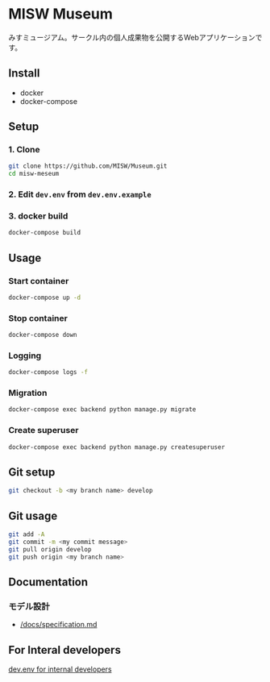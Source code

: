 # MISW Museum

みすミュージアム。サークル内の個人成果物を公開するWebアプリケーションです。

## Install

- docker
- docker-compose

## Setup

### 1. Clone

```bash
git clone https://github.com/MISW/Museum.git
cd misw-meseum
```

### 2. Edit `dev.env` from `dev.env.example`

### 3. docker build

```bash
docker-compose build
```

## Usage

### Start container

```bash
docker-compose up -d
```

### Stop container

```bash
docker-compose down
```

### Logging

```bash
docker-compose logs -f
```

### Migration

```bash
docker-compose exec backend python manage.py migrate
```

### Create superuser

```bash
docker-compose exec backend python manage.py createsuperuser
```

## Git setup

```bash
git checkout -b <my branch name> develop
```

## Git usage

```bash
git add -A
git commit -m <my commit message>
git pull origin develop
git push origin <my branch name>
```

## Documentation

### モデル設計

- [/docs/specification.md](./docs/specification.md)


## For Interal developers

[dev.env for internal developers](https://misw.kibe.la/notes/4248)
